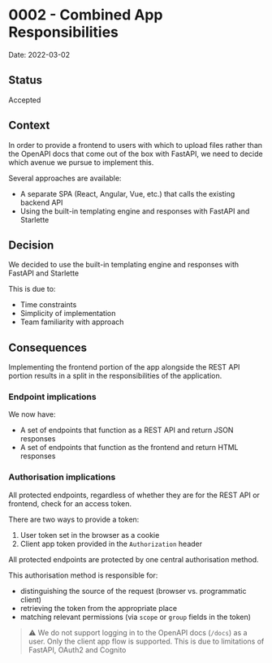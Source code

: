 # 0002 - Combined App Responsibilities
Date: 2022-03-02

## Status
Accepted

## Context

In order to provide a frontend to users with which to upload files rather than the OpenAPI docs that come out of the box with FastAPI,
we need to decide which avenue we pursue to implement this.

Several approaches are available:
- A separate SPA (React, Angular, Vue, etc.) that calls the existing backend API
- Using the built-in templating engine and responses with FastAPI and Starlette


## Decision
We decided to use the built-in templating engine and responses with FastAPI and Starlette

This is due to:
- Time constraints
- Simplicity of implementation
- Team familiarity with approach

## Consequences
Implementing the frontend portion of the app alongside the REST API portion results in a split in the responsibilities of the application.

### Endpoint implications
We now have:
- A set of endpoints that function as a REST API and return JSON responses
- A set of endpoints that function as the frontend and return HTML responses

### Authorisation implications
All protected endpoints, regardless of whether they are for the REST API or frontend, check for an access token.

There are two ways to provide a token:
1. User token set in the browser as a cookie
2. Client app token provided in the `Authorization` header

All protected endpoints are protected by one central authorisation method.

This authorisation method is responsible for:
- distinguishing the source of the request (browser vs. programmatic client)
- retrieving the token from the appropriate place
- matching relevant permissions (via `scope` or `group` fields in the token)

> ⚠️ We do not support logging in to the OpenAPI docs (`/docs`) as a user. Only the client app flow is supported. This is due to limitations of FastAPI, OAuth2 and Cognito
